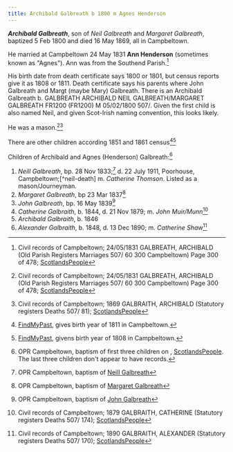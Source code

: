 ```yaml
---
title: Archibald Galbreath b 1800 m Agnes Henderson
---
```

***Archibald Galbreath***, son of *Neil Galbreath* and *Margaret Galbreath*, baptized 5 Feb 1800 and died 16 May 1869, all in Campbeltown.

He married at Campbeltown 24 May 1831 **Ann Henderson** (sometimes known as "Agnes").  Ann was from the Southend Parish.[^marriage]

His birth date from death certificate says 1800 or 1801, but census reports give it as 1808 or 1811. Death certificate says his parents where John Galbreath and Margt (maybe Mary) Galbreath.  There is an Archibald Galbreath b. GALBREATH
ARCHIBALD
NEIL GALBREATH/MARGARET GALBREATH FR1200 (FR1200)
M
05/02/1800
507/.  Given the first child is also named Neil, and given Scot-Irish naming convention, this looks likely.

He was a mason.[^marriage][^death]

There are other children according 1851 and 1861 census[^census-1851][^census-1861]

Children of Archibald and Agnes (Henderson) Galbreath:[^children]

1. *Neill Galbreath*, bp. 28 Nov 1833;[^neil-birth] d. 22 July 1911, Poorhouse, Campbeltown;[^neil-death] m. *Catherine Thomson*.  Listed as a mason/Journeyman.
2. *Margaret Galbreath*, bp 23 Mar 1837[^margaret-birth]
3. *John Galbreath*, bp. 16 May 1839[^john-birth]
4. *Catherine Galbraith*, b. 1844, d. 21 Nov 1879; m. *John Muir/Munn*[^catherine-death]
5. *Archibald Galbraith*, b. 1846
6. *Alexander Galbraith*, b. 1848, d. 13 Dec 1890; m. *Catherine Shaw*[^alexander-death]

[^birth]: OPR Campbeltown, baptism of [Archibald Galbreath](/sources/opr-campbeltown-births.md#1803-09-11-archibald-galbreath-1)  TBD CHECK DATE

[^death]: Civil records of Campbeltown; 1869 GALBRAITH, ARCHIBALD (Statutory registers Deaths 507/ 81); [ScotlandsPeople](https://www.scotlandspeople.gov.uk/view-image/nrs_stat_deaths/1185032)

[^marriage]: Civil records of Campbeltown; 24/05/1831 GALBREATH, ARCHIBALD (Old Parish Registers Marriages 507/ 60 300 Campbeltown) Page 300 of 478; [ScotlandsPeople](https://www.scotlandspeople.gov.uk/view-image/nrs_opr_records/9530928?image=300)

[^children]: OPR Campbeltown, baptism of first three children on , [ScotlandsPeople](https://www.scotlandspeople.gov.uk/record-results?search_type=people&event=%28B%20OR%20C%20OR%20S%29&record_type%5B0%5D=opr_births&church_type=Old%20Parish%20Registers&dl_cat=church&dl_rec=church-births-baptisms&surname=galbreath&surname_so=fuzzy&forename_so=starts&from_year=1833&to_year=1848&parent_names=archibald&parent_names_so=exact&parent_name_two=henderson&parent_name_two_so=exact&record=Church%20of%20Scotland%20%28old%20parish%20registers%29%20Roman%20Catholic%20Church%20Other%20churches&sort=asc&order=Date&field=year).  The last three children don't appear to have records.

[^neil-birth]: OPR Campbeltown, baptism of [Neill Galbreath](/sources/opr-campbeltown-births.md#1833-11-28-neill-galbreath)

[^margaret-birth]: OPR Campbeltown, baptism of [Margaret Galbreath](/sources/opr-campbeltown-births.md#1837-03-23-margaret-galbreath)

[^john-birth]: OPR Campbeltown, baptism of [John Galbreath](/sources/opr-campbeltown-births.md#1839-05-16-john-galbreath)

[^census-1851]:  [FindMyPast](https://www.findmypast.com/transcript?id=GBC/1851/0019255388&expand=true), gives birth year of 1811 in Campbeltown.

[^census-1861]:  [FindMyPast](https://www.findmypast.com/transcript?id=GBC%2F1861%2F0022162705), givens birth year of 1808 in Campbeltown.

[^catherine-death]:  Civil records of Campbeltown; 1879 GALBRAITH, CATHERINE (Statutory registers Deaths 507/ 174); [ScotlandsPeople](https://www.scotlandspeople.gov.uk/view-image/nrs_stat_deaths/2199511)

[^alexander-death]: Civil records of Campbeltown; 1890 GALBRAITH, ALEXANDER (Statutory registers Deaths 507/ 170); [ScotlandsPeople](https://www.scotlandspeople.gov.uk/view-image/nrs_stat_deaths/4255611)
